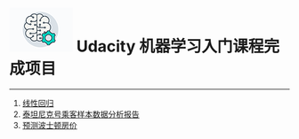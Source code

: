 # [![课程Logo](icon-nd009-basic.png "课程网址")](https://cn.udacity.com/course/machine-learning-engineer-nanodegree--nd009-cn-basic) Udacity 机器学习入门课程完成项目

-------------------------

1. [线性回归](p3_linear_regression_project.html)
2. [泰坦尼克号乘客样本数据分析报告](p4_investigate_titanic_data.html)
3. [预测波士顿房价](p5_boston_housing)
